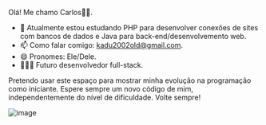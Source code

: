 Olá! Me chamo Carlos👋🏾.

*  🌱 Atualmente estou estudando PHP para desenvolver conexões de sites com bancos de dados e Java para back-end/desenvolvemento web.
*  📫 Como falar comigo: kadu2002old@gmail.com.
*  😄 Pronomes: Ele/Dele.
*  👨🏾‍💻 Futuro desenvolvedor full-stack.

Pretendo usar este espaço para mostrar minha evolução na programação como iniciante. Espere sempre um novo código de mim, independentemente do nível de dificuldade. Volte sempre!


  ![image](https://user-images.githubusercontent.com/101615010/158308628-7dcf7eb6-2225-42ae-9a35-609d09227765.png)

